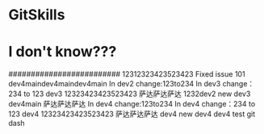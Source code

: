 # GitSkills
# I don't know???
######################### 
12312323423523423
Fixed issue 101
dev4maindev4maindev4main
In dev2 change:123to234
In dev3 change：234 to 123
dev3
12323423423523423
萨达萨达萨达
1232dev2
new dev3
dev4main
萨达萨达萨达
In dev4 change:123to234
In dev4 change：234 to 123
dev4
12323423423523423
萨达萨达萨达
dev4
new dev4
dev4
test git dash


